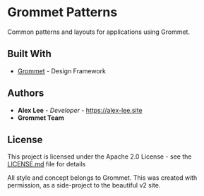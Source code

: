 # Grommet Patterns

Common patterns and layouts for applications using Grommet.

## Built With

* [Grommet](https://v2.grommet.io/) - Design Framework

## Authors

* **Alex Lee** - *Developer* - https://alex-lee.site
* **Grommet Team**

## License

This project is licensed under the Apache 2.0 License - see the [LICENSE.md](LICENSE.md) file for details

All style and concept belongs to Grommet. This was created with permission, as a side-project to the beautiful v2 site.